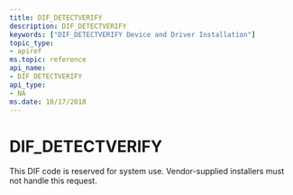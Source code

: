 ```yaml
---
title: DIF_DETECTVERIFY
description: DIF_DETECTVERIFY
keywords: ["DIF_DETECTVERIFY Device and Driver Installation"]
topic_type:
- apiref
ms.topic: reference
api_name:
- DIF_DETECTVERIFY
api_type:
- NA
ms.date: 10/17/2018
---
```


# DIF_DETECTVERIFY


This DIF code is reserved for system use. Vendor-supplied installers must not handle this request.

 

 





